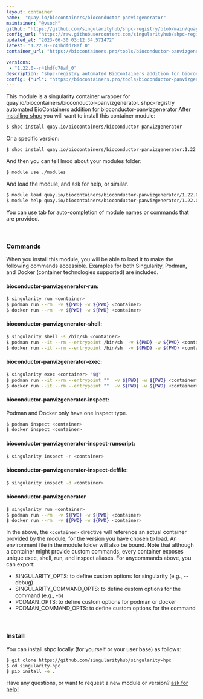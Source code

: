 ```yaml
---
layout: container
name:  "quay.io/biocontainers/bioconductor-panvizgenerator"
maintainer: "@vsoch"
github: "https://github.com/singularityhub/shpc-registry/blob/main/quay.io/biocontainers/bioconductor-panvizgenerator/container.yaml"
config_url: "https://raw.githubusercontent.com/singularityhub/shpc-registry/main/quay.io/biocontainers/bioconductor-panvizgenerator/container.yaml"
updated_at: "2023-06-30 03:12:34.571472"
latest: "1.22.0--r41hdfd78af_0"
container_url: "https://biocontainers.pro/tools/bioconductor-panvizgenerator"

versions:
 - "1.22.0--r41hdfd78af_0"
description: "shpc-registry automated BioContainers addition for bioconductor-panvizgenerator"
config: {"url": "https://biocontainers.pro/tools/bioconductor-panvizgenerator", "maintainer": "@vsoch", "description": "shpc-registry automated BioContainers addition for bioconductor-panvizgenerator", "latest": {"1.22.0--r41hdfd78af_0": "sha256:0ec433cc0d04f2e700c5d1fb0ac3aa34fa8ae12924eb4c54f44a72042378c41c"}, "tags": {"1.22.0--r41hdfd78af_0": "sha256:0ec433cc0d04f2e700c5d1fb0ac3aa34fa8ae12924eb4c54f44a72042378c41c"}, "docker": "quay.io/biocontainers/bioconductor-panvizgenerator"}
---
```


This module is a singularity container wrapper for quay.io/biocontainers/bioconductor-panvizgenerator.
shpc-registry automated BioContainers addition for bioconductor-panvizgenerator
After [installing shpc](#install) you will want to install this container module:


```bash
$ shpc install quay.io/biocontainers/bioconductor-panvizgenerator
```

Or a specific version:

```bash
$ shpc install quay.io/biocontainers/bioconductor-panvizgenerator:1.22.0--r41hdfd78af_0
```

And then you can tell lmod about your modules folder:

```bash
$ module use ./modules
```

And load the module, and ask for help, or similar.

```bash
$ module load quay.io/biocontainers/bioconductor-panvizgenerator/1.22.0--r41hdfd78af_0
$ module help quay.io/biocontainers/bioconductor-panvizgenerator/1.22.0--r41hdfd78af_0
```

You can use tab for auto-completion of module names or commands that are provided.

<br>

### Commands

When you install this module, you will be able to load it to make the following commands accessible.
Examples for both Singularity, Podman, and Docker (container technologies supported) are included.

#### bioconductor-panvizgenerator-run:

```bash
$ singularity run <container>
$ podman run --rm  -v ${PWD} -w ${PWD} <container>
$ docker run --rm  -v ${PWD} -w ${PWD} <container>
```

#### bioconductor-panvizgenerator-shell:

```bash
$ singularity shell -s /bin/sh <container>
$ podman run --it --rm --entrypoint /bin/sh  -v ${PWD} -w ${PWD} <container>
$ docker run --it --rm --entrypoint /bin/sh  -v ${PWD} -w ${PWD} <container>
```

#### bioconductor-panvizgenerator-exec:

```bash
$ singularity exec <container> "$@"
$ podman run --it --rm --entrypoint ""  -v ${PWD} -w ${PWD} <container> "$@"
$ docker run --it --rm --entrypoint ""  -v ${PWD} -w ${PWD} <container> "$@"
```

#### bioconductor-panvizgenerator-inspect:

Podman and Docker only have one inspect type.

```bash
$ podman inspect <container>
$ docker inspect <container>
```

#### bioconductor-panvizgenerator-inspect-runscript:

```bash
$ singularity inspect -r <container>
```

#### bioconductor-panvizgenerator-inspect-deffile:

```bash
$ singularity inspect -d <container>
```



#### bioconductor-panvizgenerator

```bash
$ singularity run <container>
$ podman run --rm  -v ${PWD} -w ${PWD} <container>
$ docker run --rm  -v ${PWD} -w ${PWD} <container>
```


In the above, the `<container>` directive will reference an actual container provided
by the module, for the version you have chosen to load. An environment file in the
module folder will also be bound. Note that although a container
might provide custom commands, every container exposes unique exec, shell, run, and
inspect aliases. For anycommands above, you can export:

 - SINGULARITY_OPTS: to define custom options for singularity (e.g., --debug)
 - SINGULARITY_COMMAND_OPTS: to define custom options for the command (e.g., -b)
 - PODMAN_OPTS: to define custom options for podman or docker
 - PODMAN_COMMAND_OPTS: to define custom options for the command

<br>

### Install

You can install shpc locally (for yourself or your user base) as follows:

```bash
$ git clone https://github.com/singularityhub/singularity-hpc
$ cd singularity-hpc
$ pip install -e .
```

Have any questions, or want to request a new module or version? [ask for help!](https://github.com/singularityhub/singularity-hpc/issues)
